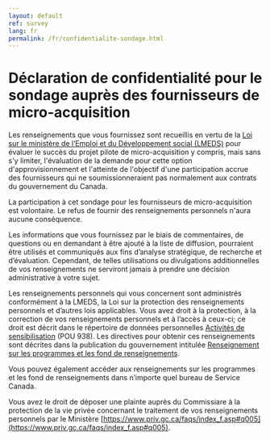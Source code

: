 ```yaml
---
layout: default
ref: survey
lang: fr
permalink: /fr/confidentialite-sondage.html
---
```

# Déclaration de confidentialité pour le sondage auprès des fournisseurs de micro-acquisition

Les renseignements que vous fournissez sont recueillis en vertu de la [Loi sur le ministère de l’Emploi et du Développement social (LMEDS)](https://laws-lois.justice.gc.ca/fra/lois/h-5.7/page-1.html) pour évaluer le succès du projet pilote de micro-acquisition y compris, mais sans s'y limiter, l'évaluation de la demande pour cette option d'approvisionnement et l'atteinte de l'objectif d'une participation accrue des fournisseurs qui ne soumissionneraient pas normalement aux contrats du gouvernement du Canada.

La participation à cet sondage pour les fournisseurs de micro-acquisition est volontaire.
Le refus de fournir des renseignements personnels n'aura aucune conséquence.

Les informations que vous fournissez par le biais de commentaires, de questions ou en demandant à être ajouté à la liste de diffusion, pourraient être utilisés et communiqués aux fins d’analyse stratégique, de recherche et d’évaluation.
Cependant, de telles utilisations ou divulgations additionnelles de vos renseignements ne serviront jamais à prendre une décision administrative à votre sujet.

Les renseignements personnels qui vous concernent sont administrés conformément à la LMEDS, la Loi sur la protection des renseignements personnels et d’autres lois applicables.
Vous avez droit à la protection, à la correction de vos renseignements personnels et à l’accès à ceux-ci; ce droit est décrit dans le répertoire de données personnelles [Activités de sensibilisation](https://www.canada.ca/fr/secretariat-conseil-tresor/services/acces-information-protection-reseignements-personnels/acces-information/renseignements-programmes-fonds-renseignements/fichiers-renseignements-personnels-ordinaires.html#pou938) (POU 938).
Les directives pour obtenir ces renseignements sont décrites dans la publication du gouvernement intitulée [Renseignement sur les programmes et les fond de renseignements](https://www.canada.ca/fr/emploi-developpement-social/ministere/transparence/aai/rapports/infosource.html).

Vous pouvez également accéder aux renseignements sur les programmes et les fond de renseignements dans n’importe quel bureau de Service Canada.

Vous avez le droit de déposer une plainte auprès du Commissiare à la protection de la vie privée concernant le traitement de vos renseignements personnels par le Ministère [https://www.priv.gc.ca/faqs/index_f.asp#q005](https://www.priv.gc.ca/faqs/index_f.asp#q005).

